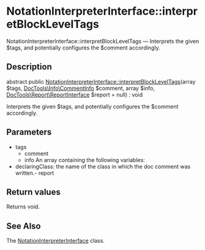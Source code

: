 NotationInterpreterInterface::interpretBlockLevelTags
================

NotationInterpreterInterface::interpretBlockLevelTags — Interprets the given $tags, and potentially configures the $comment accordingly.

Description
---------------


abstract public [NotationInterpreterInterface::interpretBlockLevelTags](https://github.com/lingtalfi/DocTools/blob/master/doc/api/DocTools/Interpreter/NotationInterpreterInterface/interpretBlockLevelTags.md)(array $tags, [DocTools\Info\CommentInfo](https://github.com/lingtalfi/DocTools/blob/master/doc/api/DocTools/Info/CommentInfo.md) $comment, array $info, [DocTools\Report\ReportInterface](https://github.com/lingtalfi/DocTools/blob/master/doc/api/DocTools/Report/ReportInterface.md) $report = null) : void




Interprets the given $tags, and potentially configures the $comment accordingly.




Parameters
--------------

- tags
    - comment
    - info
    An array containing the following variables:
- declaringClass: the name of the class in which the doc comment was written.- report
    

Return values
----------------

Returns void.









See Also
-----------

The [NotationInterpreterInterface](https://github.com/lingtalfi/DocTools/blob/master/doc/api/DocTools/Interpreter/NotationInterpreterInterface.md) class.
